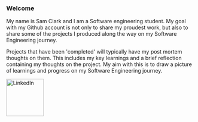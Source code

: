 ### Welcome

My name is Sam Clark and I am a Software engineering student. My goal with my Github account is not only to share my proudest work, but also to share some of the projects I produced along the way on my Software Engineering journey.

Projects that have been 'completed' will typically have my post mortem thoughts on them. This includes my key learnings and a brief reflection containing my thoughts on the project. My aim with this is to draw a picture of learnings and progress on my Software Engineering journey.

[<img src="https://github.com/Sam-j-Clark/Sam-j-Clark/assets/83252922/6d7504de-7428-4796-ab4b-9db287948be2" alt="LinkedIn" width="100" />](https://www.linkedin.com/in/sam-clark-295158205/)

